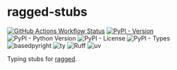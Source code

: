 # ragged-stubs

[![GitHub Actions Workflow Status](https://img.shields.io/github/actions/workflow/status/hingebase/ragged-stubs/publish-pypi.yml?label=ci&logo=github)](https://github.com/hingebase/ragged-stubs/actions)
[![PyPI - Version](https://img.shields.io/pypi/v/ragged-stubs)](https://pypi.org/project/ragged-stubs)
![PyPI - Python Version](https://img.shields.io/pypi/pyversions/ragged-stubs)
![PyPI - License](https://img.shields.io/pypi/l/ragged-stubs)
![PyPI - Types](https://img.shields.io/pypi/types/ragged-stubs)  
![basedpyright](https://img.shields.io/badge/basedpyright-checked-42b983)
![ty](https://img.shields.io/endpoint?url=https://raw.githubusercontent.com/astral-sh/ty/main/assets/badge/v0.json)
![Ruff](https://img.shields.io/endpoint?url=https://raw.githubusercontent.com/astral-sh/ruff/main/assets/badge/v2.json)
![uv](https://img.shields.io/endpoint?url=https://raw.githubusercontent.com/astral-sh/uv/main/assets/badge/v0.json)

Typing stubs for [ragged](https://pypi.org/project/ragged/).

